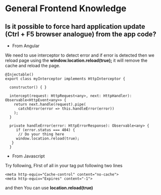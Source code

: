 
# General Frontend Knowledge

## Is it possible to force hard application update (Ctrl + F5 browser analogue) from the app code?

- From Angular

We need to use interceptor to detect error and if error is detected then we reload page using the **window.location.reload(true);** it will remove the cache and reload the page.

```
@Injectable()
export class myInterceptor implements HttpInterceptor {

  constructor() { }

  intercept(request: HttpRequest<any>, next: HttpHandler): Observable<HttpEvent<any>> {
    return next.handle(request).pipe(
      catchError(error => this.handleError(error))
    );
  }

  private handleError(error: HttpErrorResponse): Observable<any> {
     if (error.status === 404) {
      // Do your thing here      
     window.location.reload(true);
   }         
  }

```

- From Javascript

Try following, FIrst of all in your <head> tag put following two lines

```
<meta http-equiv="Cache-control" content="no-cache">
<meta http-equiv="Expires" content="-1">
```

and then You can use **location.reload(true)**



